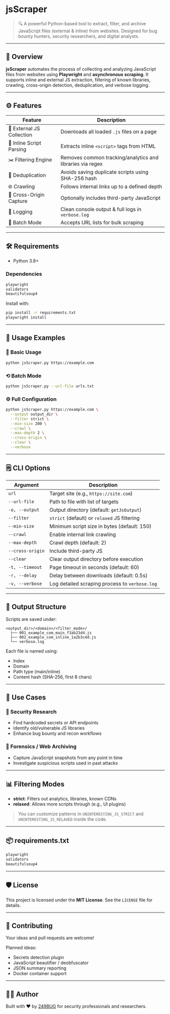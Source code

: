 # jsScraper

> 🔍 A powerful Python-based tool to extract, filter, and archive JavaScript files (external & inline) from websites. Designed for bug bounty hunters, security researchers, and digital analysts.

---

## 🚀 Overview

**jsScraper** automates the process of collecting and analyzing JavaScript files from websites using **Playwright** and **asynchronous scraping**. It supports inline and external JS extraction, filtering of known libraries, crawling, cross-origin detection, deduplication, and verbose logging.

---

## ⚙️ Features

| Feature                   | Description                                               |
| ------------------------- | --------------------------------------------------------- |
| 📂 External JS Collection | Downloads all loaded `.js` files on a page                |
| 🧠 Inline Script Parsing  | Extracts inline `<script>` tags from HTML                 |
| ✂️ Filtering Engine       | Removes common tracking/analytics and libraries via regex |
| 🔄 Deduplication          | Avoids saving duplicate scripts using SHA-256 hash        |
| 🌐 Crawling               | Follows internal links up to a defined depth              |
| 🏁 Cross-Origin Capture   | Optionally includes third-party JavaScript                |
| 🩵 Logging                | Clean console output & full logs in `verbose.log`         |
| 🧪 Batch Mode             | Accepts URL lists for bulk scraping                       |

---

## 🛠️ Requirements

* Python 3.8+

### Dependencies

```txt
playwright
validators
beautifulsoup4
```

Install with:

```bash
pip install -r requirements.txt
playwright install
```

---

## 🧪 Usage Examples

### 📄 Basic Usage

```bash
python jsScraper.py https://example.com
```

### ⟲ Batch Mode

```bash
python jsScraper.py --url-file urls.txt
```

### ⚙️ Full Configuration

```bash
python jsScraper.py https://example.com \
  --output output_dir \
  --filter strict \
  --min-size 200 \
  --crawl \
  --max-depth 2 \
  --cross-origin \
  --clear \
  --verbose
```

---

## 🗒 CLI Options

| Argument         | Description                                    |
| ---------------- | ---------------------------------------------- |
| `url`            | Target site (e.g., `https://site.com`)         |
| `--url-file`     | Path to file with list of targets              |
| `-o, --output`   | Output directory (default: `getJsOutput`)      |
| `--filter`       | `strict` (default) or `relaxed` JS filtering   |
| `--min-size`     | Minimum script size in bytes (default: 150)    |
| `--crawl`        | Enable internal link crawling                  |
| `--max-depth`    | Crawl depth (default: 2)                       |
| `--cross-origin` | Include third-party JS                         |
| `--clear`        | Clear output directory before execution        |
| `-t, --timeout`  | Page timeout in seconds (default: 60)          |
| `-r, --delay`    | Delay between downloads (default: 0.5s)        |
| `-v, --verbose`  | Log detailed scraping process to `verbose.log` |

---

## 📁 Output Structure

Scripts are saved under:

```
<output_dir>/<domain>/<filter_mode>/
  ├── 001_example_com_main_f3ab23d4.js
  ├── 002_example_com_inline_1a2b3c4d.js
  └── verbose.log
```

Each file is named using:

* Index
* Domain
* Path type (main/inline)
* Content hash (SHA-256, first 8 chars)

---

## 🧐 Use Cases

### 🔐 Security Research

* Find hardcoded secrets or API endpoints
* Identify old/vulnerable JS libraries
* Enhance bug bounty and recon workflows

### 📏 Forensics / Web Archiving

* Capture JavaScript snapshots from any point in time
* Investigate suspicious scripts used in past attacks

---

## 📊 Filtering Modes

* **strict**: Filters out analytics, libraries, known CDNs
* **relaxed**: Allows more scripts through (e.g., UI plugins)

> You can customize patterns in `UNINTERESTING_JS_STRICT` and `UNINTERESTING_JS_RELAXED` inside the code.

---

## 📦 requirements.txt

```txt
playwright
validators
beautifulsoup4
```

---

## 🛡 License

This project is licensed under the **MIT License**. See the `LICENSE` file for details.

---

## 🤝 Contributing

Your ideas and pull requests are welcome!

Planned ideas:

* Secrets detection plugin
* JavaScript beautifier / deobfuscator
* JSON summary reporting
* Docker container support

---

## 👨‍💻 Author

Built with ❤️ by [249BUG](https://github.com/exe249) for security professionals and researchers.
